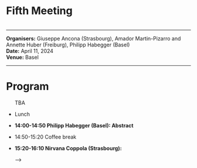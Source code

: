 <HTML>
<BODY>
 <TABLE>
    <TR>
	<H1>Fifth Meeting
	</H1>    
    </TR>
  </TABLE>
<hr>

<b>Organisers:</b>  Giuseppe Ancona (Strasbourg), Amador Martin-Pizarro and Annette Huber (Freiburg), Philipp Habegger (Basel)<br>
<b>Date:</b> April 11, 2024<br>
<b>Venue:</b> Basel
<p>
<hr>
<h1>Program</h1>
<ul> TBA

  <!--
<li> 9:30-11:00 Welcome coffee<p>
<li><b>11:00-11:50 Andreas Demleitner (Freiburg): <!-- Abstract --->
</p>	
<li>Lunch<p>
<li><b>14:00-14:50 Philipp Habegger (Basel): Abstract <!-- Abstract ---> </b><p><p>
<li>14:50-15:20 Coffee break<p>
<li><b>15:20-16:10 Nirvana Coppola (Strasbourg): <!-- Abstract ---> </b><p>
<p>
-->
